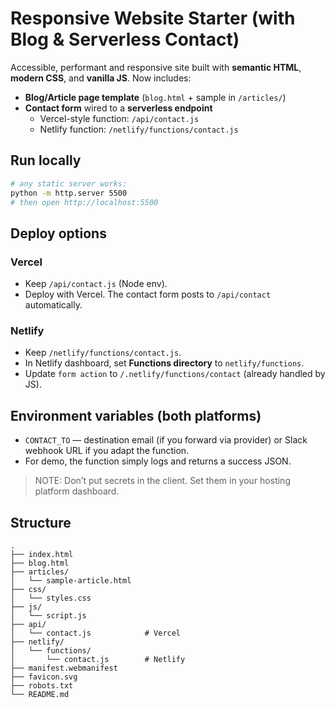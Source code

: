 # Responsive Website Starter (with Blog & Serverless Contact)

Accessible, performant and responsive site built with **semantic HTML**, **modern CSS**, and **vanilla JS**.
Now includes:
- **Blog/Article page template** (`blog.html` + sample in `/articles/`)
- **Contact form** wired to a **serverless endpoint**
  - Vercel-style function: `/api/contact.js`
  - Netlify function: `/netlify/functions/contact.js`

## Run locally
```bash
# any static server works:
python -m http.server 5500
# then open http://localhost:5500
```

## Deploy options

### Vercel
- Keep `/api/contact.js` (Node env).
- Deploy with Vercel. The contact form posts to `/api/contact` automatically.

### Netlify
- Keep `/netlify/functions/contact.js`.
- In Netlify dashboard, set **Functions directory** to `netlify/functions`.
- Update `form action` to `/.netlify/functions/contact` (already handled by JS).

## Environment variables (both platforms)
- `CONTACT_TO` — destination email (if you forward via provider) or Slack webhook URL if you adapt the function.
- For demo, the function simply logs and returns a success JSON.

> NOTE: Don’t put secrets in the client. Set them in your hosting platform dashboard.

## Structure
```
.
├── index.html
├── blog.html
├── articles/
│   └── sample-article.html
├── css/
│   └── styles.css
├── js/
│   └── script.js
├── api/
│   └── contact.js            # Vercel
├── netlify/
│   └── functions/
│       └── contact.js        # Netlify
├── manifest.webmanifest
├── favicon.svg
├── robots.txt
└── README.md
```

